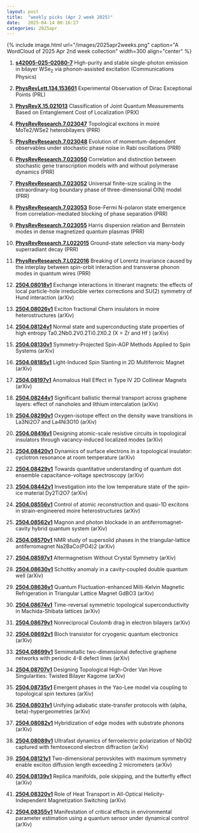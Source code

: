 ```yaml
---
layout: post
title:  "weekly picks (Apr 2 week 2025)"
date:   2025-04-14 00:16:27
categories: 2025apr
---
```


{% include image.html url="/images/2025apr2weeks.png" caption="A WordCloud of 2025 Apr 2nd week collection" width=300 align="center" %}


1. **[s42005-025-02080-7](https://www.nature.com/articles/s42005-025-02080-7)** High-purity and stable single-photon emission in bilayer WSe<sub>2</sub> via phonon-assisted excitation (Communications Physics)

1. **[PhysRevLett.134.153601](http://link.aps.org/doi/10.1103/PhysRevLett.134.153601)** Experimental Observation of Dirac Exceptional Points (PRL)

1. **[PhysRevX.15.021013](http://link.aps.org/doi/10.1103/PhysRevX.15.021013)** Classification of Joint Quantum Measurements Based on Entanglement Cost of Localization (PRX)

1. **[PhysRevResearch.7.023047](http://link.aps.org/doi/10.1103/PhysRevResearch.7.023047)** Topological excitons in moiré MoTe2/WSe2 heterobilayers (PRR)

1. **[PhysRevResearch.7.023048](http://link.aps.org/doi/10.1103/PhysRevResearch.7.023048)** Evolution of momentum-dependent observables under stochastic phase noise in Rabi oscillations (PRR)

1. **[PhysRevResearch.7.023050](http://link.aps.org/doi/10.1103/PhysRevResearch.7.023050)** Correlation and distinction between stochastic gene transcription models with and without polymerase dynamics (PRR)

1. **[PhysRevResearch.7.023052](http://link.aps.org/doi/10.1103/PhysRevResearch.7.023052)** Universal finite-size scaling in the extraordinary-log boundary phase of three-dimensional O(N) model (PRR)

1. **[PhysRevResearch.7.023053](http://link.aps.org/doi/10.1103/PhysRevResearch.7.023053)** Bose-Fermi N-polaron state emergence from correlation-mediated blocking of phase separation (PRR)

1. **[PhysRevResearch.7.023055](http://link.aps.org/doi/10.1103/PhysRevResearch.7.023055)** Harris dispersion relation and Bernstein modes in dense magnetized quantum plasmas (PRR)

1. **[PhysRevResearch.7.L022015](http://link.aps.org/doi/10.1103/PhysRevResearch.7.L022015)** Ground-state selection via many-body superradiant decay (PRR)

1. **[PhysRevResearch.7.L022016](http://link.aps.org/doi/10.1103/PhysRevResearch.7.L022016)** Breaking of Lorentz invariance caused by the interplay between spin-orbit interaction and transverse phonon modes in quantum wires (PRR)





1. **[2504.08018v1](https://arxiv.org/abs/2504.08018)** Exchange interactions in itinerant magnets: the effects of local particle-hole irreducible vertex corrections and SU(2) symmetry of Hund interaction (arXiv)

1. **[2504.08026v1](https://arxiv.org/abs/2504.08026)** Exciton fractional Chern insulators in moire heterostructures (arXiv)

1. **[2504.08124v1](https://arxiv.org/abs/2504.08124)** Normal state and superconducting state properties of high entropy Ta0.2Nb0.2V0.2Ti0.2X0.2 (X = Zr and Hf ) (arXiv)

1. **[2504.08130v1](https://arxiv.org/abs/2504.08130)** Symmetry-Projected Spin-AGP Methods Applied to Spin Systems (arXiv)

1. **[2504.08185v1](https://arxiv.org/abs/2504.08185)** Light-Induced Spin Slanting in 2D Multiferroic Magnet (arXiv)

1. **[2504.08197v1](https://arxiv.org/abs/2504.08197)** Anomalous Hall Effect in Type IV 2D Collinear Magnets (arXiv)

1. **[2504.08244v1](https://arxiv.org/abs/2504.08244)** Significant ballistic thermal transport across graphene layers: effect of nanoholes and lithium intercalation (arXiv)

1. **[2504.08290v1](https://arxiv.org/abs/2504.08290)** Oxygen-isotope effect on the density wave transitions in La3Ni2O7 and La4Ni3O10 (arXiv)

1. **[2504.08416v1](https://arxiv.org/abs/2504.08416)** Designing atomic-scale resistive circuits in topological insulators through vacancy-induced localized modes (arXiv)

1. **[2504.08420v1](https://arxiv.org/abs/2504.08420)** Dynamics of surface electrons in a topological insulator: cyclotron resonance at room temperature (arXiv)

1. **[2504.08429v1](https://arxiv.org/abs/2504.08429)** Towards quantitative understanding of quantum dot ensemble capacitance-voltage spectroscopy (arXiv)

1. **[2504.08442v1](https://arxiv.org/abs/2504.08442)** Investigation into the low temperature state of the spin-ice material Dy2Ti2O7 (arXiv)

1. **[2504.08556v1](https://arxiv.org/abs/2504.08556)** Control of atomic reconstruction and quasi-1D excitons in strain-engineered moire heterostructures (arXiv)

1. **[2504.08562v1](https://arxiv.org/abs/2504.08562)** Magnon and photon blockade in an antiferromagnet-cavity hybrid quantum system (arXiv)

1. **[2504.08570v1](https://arxiv.org/abs/2504.08570)** NMR study of supersolid phases in the triangular-lattice antiferromagnet Na2BaCo(PO4)2 (arXiv)

1. **[2504.08597v1](https://arxiv.org/abs/2504.08597)** Altermagnetism Without Crystal Symmetry (arXiv)

1. **[2504.08630v1](https://arxiv.org/abs/2504.08630)** Schottky anomaly in a cavity-coupled double quantum well (arXiv)

1. **[2504.08636v1](https://arxiv.org/abs/2504.08636)** Quantum Fluctuation-enhanced Milli-Kelvin Magnetic Refrigeration in Triangular Lattice Magnet GdBO3 (arXiv)

1. **[2504.08674v1](https://arxiv.org/abs/2504.08674)** Time-reversal symmetric topological superconductivity in Machida-Shibata lattices (arXiv)

1. **[2504.08679v1](https://arxiv.org/abs/2504.08679)** Nonreciprocal Coulomb drag in electron bilayers (arXiv)

1. **[2504.08692v1](https://arxiv.org/abs/2504.08692)** Bloch transistor for cryogenic quantum electronics (arXiv)

1. **[2504.08699v1](https://arxiv.org/abs/2504.08699)** Semimetallic two-dimensional defective graphene networks with periodic 4-8 defect lines (arXiv)

1. **[2504.08707v1](https://arxiv.org/abs/2504.08707)** Designing Topological High-Order Van Hove Singularities: Twisted Bilayer Kagome (arXiv)

1. **[2504.08735v1](https://arxiv.org/abs/2504.08735)** Emergent phases in the Yao-Lee model via coupling to topological spin textures (arXiv)

1. **[2504.08031v1](https://arxiv.org/abs/2504.08031)** Unifying adiabatic state-transfer protocols with (alpha, beta)-hypergeometries (arXiv)

1. **[2504.08082v1](https://arxiv.org/abs/2504.08082)** Hybridization of edge modes with substrate phonons (arXiv)

1. **[2504.08089v1](https://arxiv.org/abs/2504.08089)** Ultrafast dynamics of ferroelectric polarization of NbOI2 captured with femtosecond electron diffraction (arXiv)

1. **[2504.08121v1](https://arxiv.org/abs/2504.08121)** Two-dimensional perovskites with maximum symmetry enable exciton diffusion length exceeding 2 micrometers (arXiv)

1. **[2504.08139v1](https://arxiv.org/abs/2504.08139)** Replica manifolds, pole skipping, and the butterfly effect (arXiv)

1. **[2504.08320v1](https://arxiv.org/abs/2504.08320)** Role of Heat Transport in All-Optical Helicity-Independent Magnetization Switching (arXiv)

1. **[2504.08355v1](https://arxiv.org/abs/2504.08355)** Manifestation of critical effects in environmental parameter estimation using a quantum sensor under dynamical control (arXiv)

